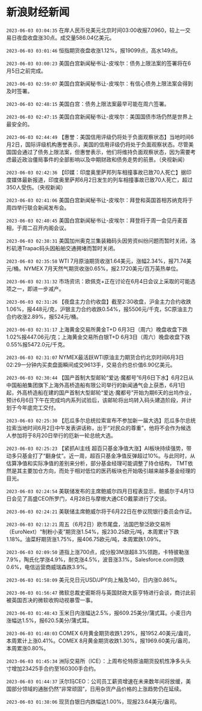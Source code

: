 # 新浪财经新闻
`2023-06-03 03:04:35` 在岸人民币兑美元北京时间03:00收报7.0960，较上一交易日夜盘收盘涨30点。成交量586.04亿美元。

`2023-06-03 03:01:46` 恒指期货夜盘收涨1.12%，报19099点，高水149点。

`2023-06-03 03:00:23` 美国白宫新闻秘书让-皮埃尔：债务上限法案的签署将在6月5日之前完成。

`2023-06-03 02:59:07` 美国白宫新闻秘书让-皮埃尔：有信心债务上限法案会得到及时签署。

`2023-06-03 02:48:15` 美国白宫：债务上限法案最早可能在周六签署。

`2023-06-03 02:47:15` 美国白宫新闻秘书让-皮埃尔：美国国债市场仍然是世界上最安全的。

`2023-06-03 02:44:49` 【惠誉：美国信用评级仍将处于负面观察状态】当地时间6月2日，国际评级机构惠誉表示，美国的信用评级仍将处于负面观察状态。尽管美国国会通过了债务上限法案，但惠誉表示，他们将维持负面观察状态，因为需要考虑最近政治僵局事件的全部影响以及中期财政和债务走势的前景。（央视新闻）

`2023-06-03 02:42:36` 【印媒：印度奥里萨邦列车相撞事故已致70人死亡】据印度媒体最新报道，印度奥里萨邦6月2日发生的列车相撞事故已致70人死亡，超过350人受伤。（央视新闻）

`2023-06-03 02:41:06` 美国白宫新闻秘书让-皮埃尔：拜登和英国首相苏纳克将于周四举行联合新闻发布会。

`2023-06-03 02:40:45` 美国白宫新闻秘书让-皮埃尔：拜登将于周一会见丹麦首相，于周二召开内阁会议。

`2023-06-03 02:38:31` 美国加州奥克兰集装箱码头因劳资纠纷问题而暂时关闭，洛杉矶港Trapac码头因船舶交通拥堵而暂时关闭。

`2023-06-03 02:35:58` WTI 7月原油期货收涨1.64美元，涨幅2.34%，报71.74美元/桶。NYMEX 7月天然气期货收涨0.65%，报2.1720美元/百万英热单位。

`2023-06-03 02:31:32` 市场资讯：欧佩克+正在讨论在6月4日会议上采取的可能选项之一，即进一步减产。

`2023-06-03 02:31:26` 【夜盘主力合约收盘】截至2:30收盘，沪金主力合约收跌1.06%，报448元/克，沪银主力合约收跌0.54%，报5506元/千克，SC原油主力合约收涨2.89%，报524元/桶。

`2023-06-03 02:31:17` 上海黄金交易所黄金T+D 6月3日（周六）晚盘收盘下跌1.02%报447.06元/克；上海黄金交易所白银T+D 6月3日（周六）晚盘收盘下跌0.55%报5472.0元/千克。

`2023-06-03 02:31:07` NYMEX最活跃WTI原油主力期货合约北京时间6月3日02:29一分钟内买卖盘面瞬间成交9613手，交易合约总价值6.90亿美元。

`2023-06-03 02:30:44` 【国产首制大型邮轮“爱达·魔都号”6月6日下水】6月2日从中国船舶集团旗下上海外高桥造船有限公司举行的新闻通气会上获悉，6月1日起，外高桥造船在建的国产首制大型邮轮“爱达·魔都号”开始为期6天的出坞作业，预计6月6日下午在完成坞内系列试验后，该邮轮将出坞转入码头建造阶段，并计划于今年底完工交付。

`2023-06-03 02:25:30` 【厄瓜多尔总统拉索宣布不参加新一届大选】厄瓜多尔总统拉索当地时间6月2日中午发表讲话称，出于“对民众的尊重”，他将不会作为候选人参加将于8月20日举行的厄新一轮总统大选。

`2023-06-03 02:25:23` 【紧抓AI主线 超百只基金净值大涨】AI板块持续强势，带动多只基金打了“翻身仗”。近一周，超百只基金净值反弹超过10%。与此同时，从估算净值和实际净值的差别来分析，部分基金经理可能调整了持仓结构， TMT依然是其主要加仓方向，而处于相对低位的医药板块也开始吸引越来越多基金经理的目光。

`2023-06-03 02:24:54` 美联储发布的主席鲍威尔四月日程表显示，鲍威尔于4月13日会见了高盛CEO所罗门，4月28日与摩根大通CEO戴蒙进行了交谈。

`2023-06-03 02:24:21` 美联储主席鲍威尔将于6月22日在参议院银行委员会作证。

`2023-06-03 02:12:21` 周五（6月2日）欧市尾盘，法国巴黎泛欧交易所（EuroNext）“制粉小麦”期货涨1.54%，报230.25欧元/吨，本周累计下跌1.18%。油菜籽期货涨1.75%，报406.75欧元/吨，本周累跌1.09%。

`2023-06-03 02:09:50` 道指上涨700点，成分股3M涨超8.3%领跑，卡特彼勒涨7.9%，陶氏化学涨4.9%，耐克涨4.5%，波音涨3.1%，Salesforce.com则跌0.6%，电信运营商威瑞森跌3.9%。

`2023-06-03 01:58:09` 美元兑日元USD/JPY向上触及140，日内涨0.86%。

`2023-06-03 01:56:47` 微软总裁史密斯将与英国财政大臣亨特进行会谈，商讨此前被英国否决的微软收购动视暴雪一事。

`2023-06-03 01:48:43` 玉米日内涨幅达2.5%，报609.25美分/蒲式耳。小麦日内涨幅达1.5%，报620.5美分/蒲式耳。

`2023-06-03 01:48:03` COMEX 6月黄金期货收跌1.29%，报1952.40美元/盎司，本周累计上涨0.41%。COMEX 8月黄金期货收跌1.30%，报1969.60美元/盎司，本周累涨0.80%。

`2023-06-03 01:45:34` 洲际交易所（ICE）：上周布伦特原油期货投机性净多头头寸增加23425手合约至160300手合约。

`2023-06-03 01:44:37` 沃尔玛CEO：公司员工薪资增速在未来数年间将放缓，美国部分领域的通胀仍然“非常顽固”，日用杂货产品价格的上涨趋势仍在延续。

`2023-06-03 01:38:06` 现货白银日内跌幅达1.00%，现报23.64美元/盎司。

